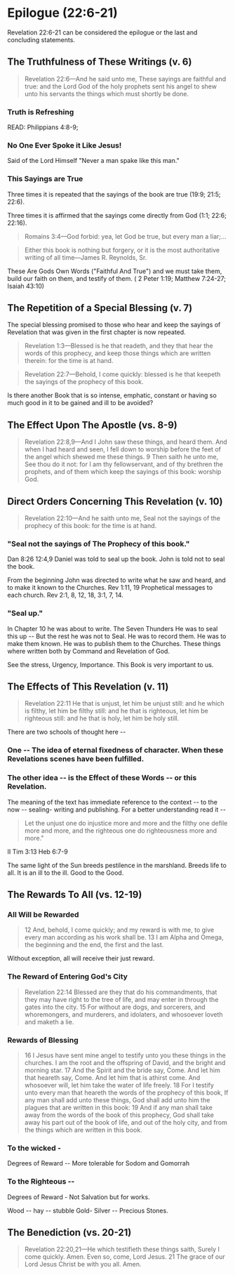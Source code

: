 # Epilogue (22:6-21)

Revelation 22:6-21 can be considered the epilogue or the last and concluding statements.

## The Truthfulness of These Writings (v. 6)

> Revelation 22:6&mdash;And he said unto me, These sayings are faithful and true: and the Lord God of the holy prophets sent his angel to shew unto his servants the things which must shortly be done.

### Truth is Refreshing

READ: Philippians 4:8-9; 

### No One Ever Spoke it Like Jesus!

Said of the Lord Himself "Never a man spake like this man."

### This Sayings are True

Three times it is repeated that the sayings of the book are true (19:9; 21:5; 22:6). 

Three times it is affirmed that the sayings come directly from God (1:1; 22:6; 22:16). 

> Romains 3:4&mdash;God forbid: yea, let God be true, but every man a liar;&hellip;

<blockquote class="quote">Either this book is nothing but forgery, or it is the most authoritative writing of all time&mdash;James R. Reynolds, Sr.</blockquote>

These Are Gods Own Words ("Faithful And True") and we must take them, build our faith on them, and testify of them. ( 2 Peter 1:19; Matthew 7:24-27; Isaiah 43:10)

## The Repetition of a Special Blessing (v. 7)

The special blessing promised to those who hear and keep the sayings of Revelation that was given in the first chapter is now repeated.

> Revelation 1:3&mdash;Blessed is he that readeth, and they that hear the words of this prophecy, and keep those things which are written therein: for the time is at hand.

> Revelation 22:7&mdash;Behold, I come quickly: blessed is he that keepeth the sayings of the prophecy of this book.

Is there another Book that is so intense, emphatic, constant or having so much good in it to be gained and ill to be avoided?

## The Effect Upon The Apostle (vs. 8-9)

> Revelation 22:8,9&mdash;And I John saw these things, and heard them. And when I had heard and seen, I fell down to worship before the feet of the angel which shewed me these things. 9 Then saith he unto me, See thou do it not: for I am thy fellowservant, and of thy brethren the prophets, and of them which keep the sayings of this book: worship God.

## Direct Orders Concerning This Revelation (v. 10)

> Revelation 22:10&mdash;And he saith unto me, Seal not the sayings of the prophecy of this book: for the time is at hand.

### "Seal not the sayings of The Prophecy of this book."

Dan 8:26 12:4,9 Daniel was told to seal up the book. John is told not to seal the book.

From the beginning John was directed to write what he saw and heard, and to make it known to the Churches. Rev 1:11, 19 Prophetical messages to each church. Rev 2:1, 8, 12, 18, 3:1, 7, 14.

### "Seal up."

In Chapter 10 he was about to write. The Seven Thunders He was to seal this up -- But the rest he was not to Seal. He was to record them. He was to make them known. He was to publish them to the Churches. These things where written both by Command and Revelation of God.

See the stress, Urgency, Importance. This Book is very important to us.

## The Effects of This Revelation (v. 11)

> Revelation 22:11 He that is unjust, let him be unjust still: and he which is filthy, let him be filthy still: and he that is righteous, let him be righteous still: and he that is holy, let him be holy still.

There are two schools of thought here --

### One -- The idea of eternal fixedness of character. When these Revelations scenes have been fulfilled.

### The other idea -- is the Effect of these Words -- or this Revelation.

The meaning of the text has immediate reference to the context -- to the now -- sealing- writing and publishing. For a better understanding read it --

> Let the unjust one do injustice more and more and the filthy one defile more and more, and the righteous one do righteousness more and more."</blockquote>

II Tim 3:13 Heb 6:7-9

The same light of the Sun breeds pestilence in the marshland. Breeds life to all. It is an ill to the ill. Good to the Good.

## The Rewards To All (vs. 12-19)

### All Will be Rewarded

> 12 And, behold, I come quickly; and my reward is with me, to give every man according as his work shall be. 13 I am Alpha and Omega, the beginning and the end, the first and the last.

Without exception, all will receive their just reward.

### The Reward of Entering God's City

> Revelation 22:14 Blessed are they that do his commandments, that they may have right to the tree of life, and may enter in through the gates into the city. 15 For without are dogs, and sorcerers, and whoremongers, and murderers, and idolaters, and whosoever loveth and maketh a lie.

### Rewards of Blessing

> 16 I Jesus have sent mine angel to testify unto you these things in the churches. I am the root and the offspring of David, and the bright and morning star. 17 And the Spirit and the bride say, Come. And let him that heareth say, Come. And let him that is athirst come. And whosoever will, let him take the water of life freely. 18 For I testify unto every man that heareth the words of the prophecy of this book, If any man shall add unto these things, God shall add unto him the plagues that are written in this book: 19 And if any man shall take away from the words of the book of this prophecy, God shall take away his part out of the book of life, and out of the holy city, and from the things which are written in this book.

### To the wicked -

Degrees of Reward -- More tolerable for Sodom and Gomorrah

### To the Righteous --

Degrees of Reward - Not Salvation but for works.

Wood -- hay -- stubble Gold- Silver -- Precious Stones.

## The Benediction (vs. 20-21)

> Revelation 22:20,21&mdash;He which testifieth these things saith, Surely I come quickly. Amen. Even so, come, Lord Jesus. 21 The grace of our Lord Jesus Christ be with you all. Amen.